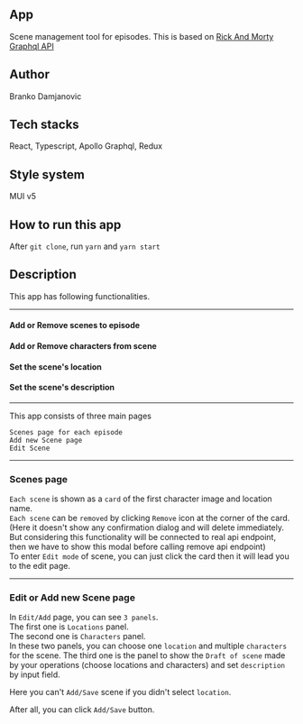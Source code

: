## App
Scene management tool for episodes.
This is based on [Rick And Morty Graphql API](https://rickandmortyapi.com/graphql)

## Author
Branko Damjanovic

## Tech stacks
React, Typescript, Apollo Graphql, Redux

## Style system
MUI v5

## How to run this app
After `git clone`, run `yarn` and `yarn start`

## Description
This app has following functionalities.

***
#### Add or Remove scenes to episode
#### Add or Remove characters from scene
#### Set the scene's location
#### Set the scene's description

***
This app consists of three main pages

`Scenes page for each episode` \
`Add new Scene page` \
`Edit Scene`

***

### Scenes page

`Each scene` is shown as a `card` of the first character image and location name. \
`Each scene` can be `removed` by clicking `Remove` icon at the corner of the card. (Here it doesn't show any confirmation dialog and will delete immediately. But considering this functionality will be connected to real api endpoint, then we have to show this modal before calling remove api endpoint) \
To enter `Edit mode` of scene, you can just click the card then it will lead you to the edit page.

***
### Edit or Add new Scene page

In `Edit/Add` page, you can see `3 panels`.\
The first one is `Locations` panel.\
The second one is `Characters` panel.\
In these two panels, you can choose one `location` and multiple `characters` for the scene.
The third one is the panel to show the `Draft of scene` made by your operations (choose locations and characters) and set `description` by input field.

Here you can't `Add/Save` scene if you didn't select `location`.

After all, you can click `Add/Save` button.

